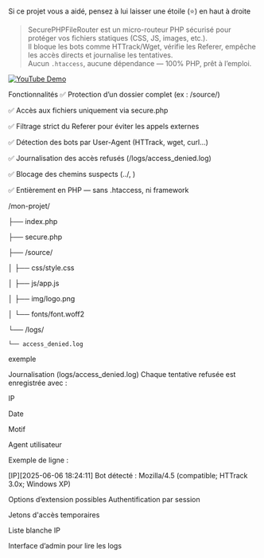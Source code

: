 Si ce projet vous a aidé, pensez à lui laisser une étoile (⭐) en haut à droite

> SecurePHPFileRouter est un micro-routeur PHP sécurisé pour protéger vos fichiers statiques (CSS, JS, images, etc.).  
> Il bloque les bots comme HTTrack/Wget, vérifie les Referer, empêche les accès directs et journalise les tentatives.  
> Aucun `.htaccess`, aucune dépendance — 100% PHP, prêt à l’emploi.

[![YouTube Demo](https://img.shields.io/badge/Demo-YouTube-red?logo=youtube)](https://youtu.be/UOnUyu8pFmM)



Fonctionnalités
✅ Protection d’un dossier complet (ex : /source/)

✅ Accès aux fichiers uniquement via secure.php

✅ Filtrage strict du Referer pour éviter les appels externes

✅ Détection des bots par User-Agent (HTTrack, wget, curl…)

✅ Journalisation des accès refusés (/logs/access_denied.log)

✅ Blocage des chemins suspects (../, \)

✅ Entièrement en PHP — sans .htaccess, ni framework


/mon-projet/

├── index.php

├── secure.php

├── /source/

│   ├── css/style.css

│   ├── js/app.js

│   ├── img/logo.png

│   └── fonts/font.woff2

└── /logs/

    └── access_denied.log
exemple

<link rel="stylesheet" href="secure.php?file=css/style.css">


<script src="secure.php?file=js/app.js"></script>



Journalisation (logs/access_denied.log)
Chaque tentative refusée est enregistrée avec :

IP

Date

Motif

Agent utilisateur

Exemple de ligne :

[IP][2025-06-06 18:24:11] Bot détecté : Mozilla/4.5 (compatible; HTTrack 3.0x; Windows XP)

 Options d’extension possibles
 Authentification par session

 Jetons d'accès temporaires

 Liste blanche IP

 Interface d’admin pour lire les logs




